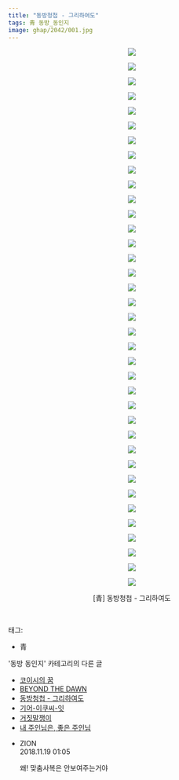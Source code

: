 ```yaml
---
title: "동방청첩 - 그리하여도"
tags: 青 동방_동인지
image: ghap/2042/001.jpg
---
```

<div class="article">
<p style="text-align: center; clear: none; float: none;"><img src="{{ site.nasurl }}/ghap/2042/001.jpg"/></p>
<p style="text-align: center; clear: none; float: none;"><img src="{{ site.nasurl }}/ghap/2042/002.jpg"/></p>
<p style="text-align: center; clear: none; float: none;"><img src="{{ site.nasurl }}/ghap/2042/003.jpg"/></p>
<p style="text-align: center; clear: none; float: none;"><img src="{{ site.nasurl }}/ghap/2042/004.jpg"/></p>
<p style="text-align: center; clear: none; float: none;"><img src="{{ site.nasurl }}/ghap/2042/005.jpg"/></p>
<p style="text-align: center; clear: none; float: none;"><img src="{{ site.nasurl }}/ghap/2042/006.jpg"/></p>
<p style="text-align: center; clear: none; float: none;"><img src="{{ site.nasurl }}/ghap/2042/007.jpg"/></p>
<p style="text-align: center; clear: none; float: none;"><img src="{{ site.nasurl }}/ghap/2042/008.jpg"/></p>
<p style="text-align: center; clear: none; float: none;"><img src="{{ site.nasurl }}/ghap/2042/009.jpg"/></p>
<p style="text-align: center; clear: none; float: none;"><img src="{{ site.nasurl }}/ghap/2042/010.jpg"/></p>
<p style="text-align: center; clear: none; float: none;"><img src="{{ site.nasurl }}/ghap/2042/011.jpg"/></p>
<p style="text-align: center; clear: none; float: none;"><img src="{{ site.nasurl }}/ghap/2042/012.jpg"/></p>
<p style="text-align: center; clear: none; float: none;"><img src="{{ site.nasurl }}/ghap/2042/013.jpg"/></p>
<p style="text-align: center; clear: none; float: none;"><img src="{{ site.nasurl }}/ghap/2042/014.jpg"/></p>
<p style="text-align: center; clear: none; float: none;"><img src="{{ site.nasurl }}/ghap/2042/015.jpg"/></p>
<p style="text-align: center; clear: none; float: none;"><img src="{{ site.nasurl }}/ghap/2042/016.jpg"/></p>
<p style="text-align: center; clear: none; float: none;"><img src="{{ site.nasurl }}/ghap/2042/017.jpg"/></p>
<p style="text-align: center; clear: none; float: none;"><img src="{{ site.nasurl }}/ghap/2042/018.jpg"/></p>
<p style="text-align: center; clear: none; float: none;"><img src="{{ site.nasurl }}/ghap/2042/019.jpg"/></p>
<p style="text-align: center; clear: none; float: none;"><img src="{{ site.nasurl }}/ghap/2042/020.jpg"/></p>
<p style="text-align: center; clear: none; float: none;"><img src="{{ site.nasurl }}/ghap/2042/021.jpg"/></p>
<p style="text-align: center; clear: none; float: none;"><img src="{{ site.nasurl }}/ghap/2042/022.jpg"/></p>
<p style="text-align: center; clear: none; float: none;"><img src="{{ site.nasurl }}/ghap/2042/023.jpg"/></p>
<p style="text-align: center; clear: none; float: none;"><img src="{{ site.nasurl }}/ghap/2042/024.jpg"/></p>
<p style="text-align: center; clear: none; float: none;"><img src="{{ site.nasurl }}/ghap/2042/025.jpg"/></p>
<p style="text-align: center; clear: none; float: none;"><img src="{{ site.nasurl }}/ghap/2042/026.jpg"/></p>
<p style="text-align: center; clear: none; float: none;"><img src="{{ site.nasurl }}/ghap/2042/027.jpg"/></p>
<p style="text-align: center; clear: none; float: none;"><img src="{{ site.nasurl }}/ghap/2042/028.jpg"/></p>
<p style="text-align: center; clear: none; float: none;"><img src="{{ site.nasurl }}/ghap/2042/029.jpg"/></p>
<p style="text-align: center; clear: none; float: none;"><img src="{{ site.nasurl }}/ghap/2042/030.jpg"/></p>
<p style="text-align: center; clear: none; float: none;"><img src="{{ site.nasurl }}/ghap/2042/031.jpg"/></p>
<p style="text-align: center; clear: none; float: none;"><img src="{{ site.nasurl }}/ghap/2042/032.jpg"/></p>
<p style="text-align: center; clear: none; float: none;"><img src="{{ site.nasurl }}/ghap/2042/033.jpg"/></p>
<p style="text-align: center; clear: none; float: none;"><img src="{{ site.nasurl }}/ghap/2042/034.jpg"/></p>
<p style="text-align: center; clear: none; float: none;"><img src="{{ site.nasurl }}/ghap/2042/035.jpg"/></p>
<p style="text-align: center; clear: none; float: none;"><img src="{{ site.nasurl }}/ghap/2042/036.jpg"/></p>
<p style="text-align: center; clear: none; float: none;"><img src="{{ site.nasurl }}/ghap/2042/037.jpg"/></p>
<p style="text-align: center; clear: none; float: none;">[青] 동방청첩 - 그리하여도</p>
<p><br/></p>
</div><div class="tagTrail">
<p>태그: </p>
<ul>
<li>青</li>
</ul>
</div><div class="another">
<p>'동방 동인지' 카테고리의 다른 글</p>
<ul>
<li><a href="/2016-09-08-ghap_2049">코이시의 꿈</a></li>
<li><a href="/2016-09-07-ghap_2043">BEYOND THE DAWN</a></li>
<li><a href="/2016-09-07-ghap_2042">동방청첩 - 그리하여도</a></li>
<li><a href="/2016-09-07-ghap_2041">기어-이쿠씨-잇</a></li>
<li><a href="/2016-09-07-ghap_2040">거짓말쟁이</a></li>
<li><a href="/2016-09-07-ghap_2039">내 주인님은, 좋은 주인님</a></li>
</ul>
</div><div class="cb_module cb_fluid">
<div class="cb_wrt cb_profile">
<div class="comment">
<ul>
<li class="cb_thumb_off" id="comment15375073">
<div class="cb_comment_area">
<div class="cb_info_area">
<div class="cb_section">
<span class="cb_nick_name">ZION</span>
</div>
<div class="cb_section">
<span class="cb_date">2018.11.19 01:05 </span>
</div>
</div>
<div class="cb_dsc_comment">
<p class="cb_dsc">
											왜! 맞춤사복은 안보여주는거야
										</p>
</div>
</div></li>
</ul>
</div>
</div><!-- commentList close -->
</div>